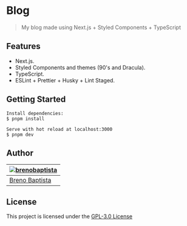 # Blog

> My blog made using Next.js + Styled Components + TypeScript

## Features

- Next.js.
- Styled Components and themes (90's and Dracula).
- TypeScript.
- ESLint + Prettier + Husky + Lint Staged.

## Getting Started

```
Install dependencies:
$ pnpm install

Serve with hot reload at localhost:3000
$ pnpm dev
```

## Author

| [![brenobaptista](https://avatars1.githubusercontent.com/u/47641641?s=120&v=4)](https://github.com/brenobaptista) |
| ----------------------------------------------------------------------------------------------------------------- |
| [Breno Baptista](https://github.com/brenobaptista)                                                                |

## License

This project is licensed under the [GPL-3.0 License](/LICENSE)
